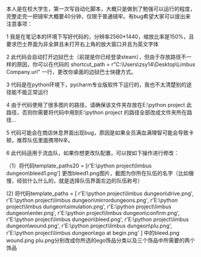 本人是在校大学生，第一次写自动化脚本，大概只是做到了勉强可以运行的程度，完整走完一把镜牢大概要40分钟，仅限于普通镜牢。有bug希望大家可以提出来
注意事项：

1 我是在笔记本的环境下写好代码的，分辨率2560*1440，缩放比率是150%，且要求巴士界面为非全屏且未打开右上角的放大窗口并且为英文字体

2 此代码会自动打开边狱巴士（前提是你已经登录steam），但由于存放路径不一样的原因，你可以在代码的  shortcut_path = r"C:\Users\zsy14\Desktop\Limbus Company.url" 一行，更改你桌面的边狱巴士快捷方式。

3 代码是在python环境下，pycharm专业版软件下运行的，我也不太清楚别的途径能不能正常运行

4 由于代码使用了很多图片的路径，请确保该文件夹存放在E:\python project  此路径，否则你需要将代码中用到E:\python project 的路径全部改成文件夹所在路径...

5 代码可能会在商店休息界面出现bug，原因是如果全员满血满理智可能会导致卡顿，推荐队伍里面携带N辛。

6 此代码适用于流血队，如果你想更改队配置，可以按如下操作进行修改：

（1）将代码template_paths20 = [r'E:\python project\limbus dungeon\bleed1.png'] 更改bleed1.png图片，截图为你所在队伍的名字（比如傲慢，经验什么什么的，就是选择队伍界面左边的队伍称号）

 (2) 将代码template_paths = [
    r'E:\python project\limbus dungeon\drive.png', r'E:\python project\limbus dungeon\mirrordungeons.png',
    r'E:\python project\limbus dungeon\simulation.png', r'E:\python project\limbus dungeon\enter.png',
    r'E:\python project\limbus dungeon\confirm.png', r'E:\python project\limbus dungeon\bleed.png',
    r'E:\python project\limbus dungeon\wound.png', r'E:\python project\limbus dungeon\plu.png',
    r'E:\python project\limbus dungeon\ego at begin.png'
]     中的bleed.png wound.png plu.png分别改成你所选的ego饰品分类以及三个饰品中所需要的两个饰品
